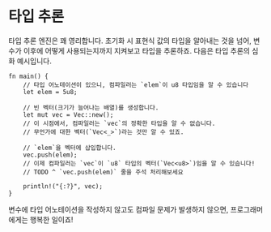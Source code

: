 # 타입 추론

타입 추론 엔진은 꽤 영리합니다.
초기화 시 표현식 값의 타입을 알아내는 것을 넘어,
변수가 이후에 어떻게 사용되는지까지 지켜보고 타입을 추론하죠.
다음은 타입 추론의 심화 예시입니다.

```rust,editable
fn main() {
    // 타입 어노테이션이 있으니, 컴파일러는 `elem`이 u8 타입임을 알 수 있습니다
    let elem = 5u8;

    // 빈 벡터(크기가 늘어나는 배열)를 생성합니다.
    let mut vec = Vec::new();
    // 이 시점에서, 컴파일러는 `vec`의 정확한 타입을 알 수 없습니다.
    // 무언가에 대한 벡터(`Vec<_>`)라는 것만 알 수 있죠.

    // `elem`을 벡터에 삽입합니다.
    vec.push(elem);
    // 이제 컴파일러는 `vec`이 `u8` 타입의 벡터(`Vec<u8>`)임을 알 수 있습니다!
    // TODO ^ `vec.push(elem)` 줄을 주석 처리해보세요

    println!("{:?}", vec);
}
```

변수에 타입 어노테이션을 작성하지 않고도 컴파일 문제가 발생하지 않으면,
프로그래머에게는 행복한 일이죠!
